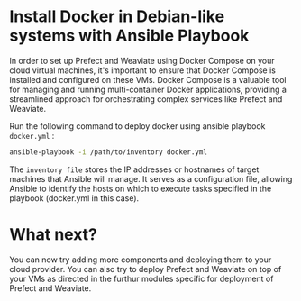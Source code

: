 # Install Docker in Debian-like systems with Ansible Playbook

In order to set up Prefect and Weaviate using Docker Compose on your cloud virtual machines, it's important to ensure that Docker Compose is installed and configured on these VMs. Docker Compose is a valuable tool for managing and running multi-container Docker applications, providing a streamlined approach for orchestrating complex services like Prefect and Weaviate.

 Run the following command to deploy docker using ansible playbook `docker.yml` :

```bash
ansible-playbook -i /path/to/inventory docker.yml
```

The `inventory file` stores the IP addresses or hostnames of target machines that Ansible will manage. It serves as a configuration file, allowing Ansible to identify the hosts on which to execute tasks specified in the playbook (docker.yml in this case).


# What next?

You can now try adding more components and deploying them to your cloud provider. You can also try to deploy Prefect and Weaviate on top of your VMs as directed in the furthur modules specific for deployment of Prefect and Weaviate.